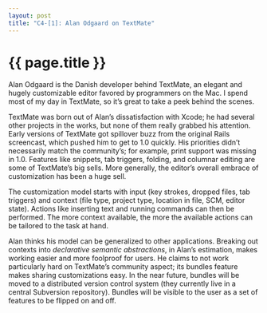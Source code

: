 ```yaml
---
layout: post
title: "C4-[1]: Alan Odgaard on TextMate"
---
```


{{ page.title }}
================

Alan Odgaard is the Danish developer behind TextMate, an elegant and hugely customizable editor favored by programmers on the Mac. I spend most of my day in TextMate, so it’s great to take a peek behind the scenes.

TextMate was born out of Alan’s dissatisfaction with Xcode; he had several other projects in the works, but none of them really grabbed his attention. Early versions of TextMate got spillover buzz from the original Rails screencast, which pushed him to get to 1.0 quickly. His priorities didn’t necessarily match the community’s; for example, print support was missing in 1.0. Features like snippets, tab triggers, folding, and columnar editing are some of TextMate’s big sells. More generally, the editor’s overall embrace of customization has been a huge sell.

The customization model starts with input (key strokes, dropped files, tab triggers) and context (file type, project type, location in file, SCM, editor state). Actions like inserting text and running commands can then be performed. The more context available, the more the available actions can be tailored to the task at hand.

Alan thinks his model can be generalized to other applications. Breaking out contexts into *declarative semantic abstractions*, in Alan’s estimation, makes working easier and more foolproof for users. He claims to not work particularly hard on TextMate’s community aspect; its bundles feature makes sharing customizations easy. In the near future, bundles will be moved to a distributed version control system (they currently live in a central Subversion repository). Bundles will be visible to the user as a set of features to be flipped on and off.
